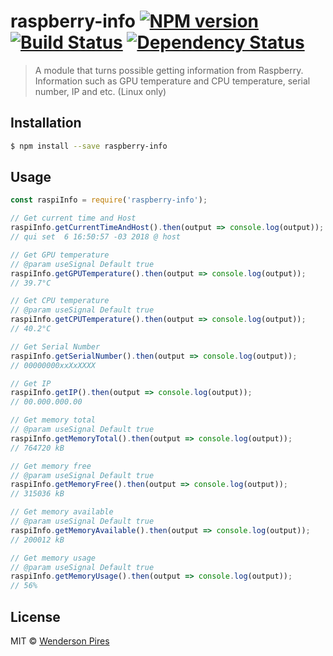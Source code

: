 # raspberry-info [![NPM version][npm-image]][npm-url] [![Build Status][travis-image]][travis-url] [![Dependency Status][daviddm-image]][daviddm-url]

> A module that turns possible getting information from Raspberry. Information such as GPU temperature and CPU temperature, serial number, IP and etc. (Linux only)

## Installation

```sh
$ npm install --save raspberry-info
```

## Usage

```js
const raspiInfo = require('raspberry-info');

// Get current time and Host
raspiInfo.getCurrentTimeAndHost().then(output => console.log(output));
// qui set  6 16:50:57 -03 2018 @ host

// Get GPU temperature
// @param useSignal Default true
raspiInfo.getGPUTemperature().then(output => console.log(output));
// 39.7°C

// Get CPU temperature
// @param useSignal Default true
raspiInfo.getCPUTemperature().then(output => console.log(output));
// 40.2°C

// Get Serial Number
raspiInfo.getSerialNumber().then(output => console.log(output));
// 00000000xxXxXXXX

// Get IP
raspiInfo.getIP().then(output => console.log(output));
// 00.000.000.00

// Get memory total
// @param useSignal Default true
raspiInfo.getMemoryTotal().then(output => console.log(output));
// 764720 kB

// Get memory free
// @param useSignal Default true
raspiInfo.getMemoryFree().then(output => console.log(output));
// 315036 kB

// Get memory available
// @param useSignal Default true
raspiInfo.getMemoryAvailable().then(output => console.log(output));
// 200012 kB

// Get memory usage
// @param useSignal Default true
raspiInfo.getMemoryUsage().then(output => console.log(output));
// 56%
```

## License

MIT © [Wenderson Pires]()

[npm-image]: https://badge.fury.io/js/raspberry-info.svg
[npm-url]: https://npmjs.org/package/raspberry-info
[travis-image]: https://travis-ci.org/Wpdas/raspberry-info.svg?branch=master
[travis-url]: https://travis-ci.org/Wpdas/raspberry-info
[daviddm-image]: https://david-dm.org/Wpdas/raspberry-info.svg?theme=shields.io
[daviddm-url]: https://david-dm.org/Wpdas/raspberry-info
